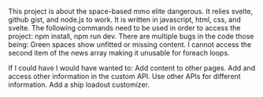 This project is about the space-based mmo elite dangerous.
It relies svelte, github gist, and node.js to work.
It is written in javascript, html, css, and svelte.
The following commands need to be used in order to access the project: npm install, npm run dev.
There are multiple bugs in the code those being:
Green spaces show unfitted or missing content.
I cannot access the second item of the news array making it unusable for foreach loops.

If I could have I would have wanted to:
Add content to other pages.
Add and access other information in the custom API.
Use other APIs for different information.
Add a ship loadout customizer.
